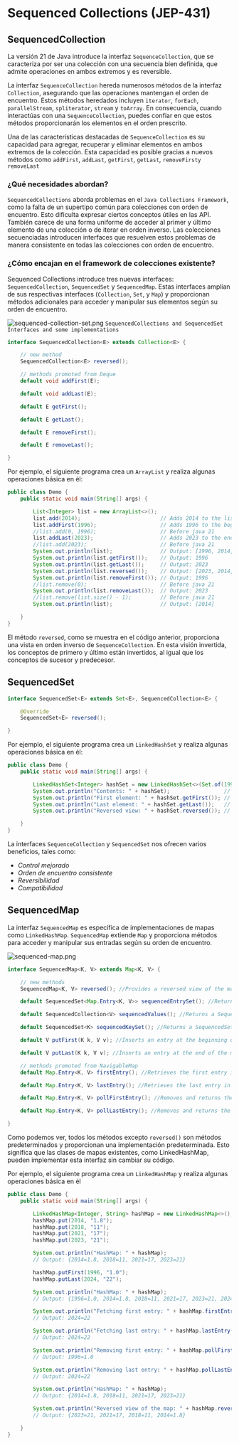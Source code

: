 # Sequenced Collections (JEP-431)

## SequencedCollection

La versión 21 de Java introduce la interfaz `SequenceCollection`, que se caracteriza por ser una colección con una
secuencia bien definida, que admite operaciones en ambos extremos y es reversible.

La interfaz `SequenceCollection` hereda numerosos métodos de la interfaz `Collection`, asegurando que las operaciones
mantengan el orden de encuentro. Estos métodos heredados
incluyen `iterator`, `forEach`, `parallelStream`, `spliterator`, `stream`
y `toArray`. En consecuencia, cuando interactúas con una `SequenceCollection`, puedes confiar en que estos métodos
proporcionarán los elementos en el orden prescrito.

Una de las características destacadas de `SequenceCollection` es su capacidad para agregar, recuperar y eliminar
elementos
en ambos extremos de la colección. Esta capacidad es posible gracias a nuevos métodos
como `addFirst`, `addLast`, `getFirst`, `getLast`, `removeFirsty` `removeLast`

### ¿Qué necesidades abordan?

`SequencedCollections` aborda problemas en el `Java Collections Framework`, como la falta de un supertipo común para
colecciones con orden de encuentro. Esto dificulta expresar ciertos conceptos útiles en las API. También carece de una
forma uniforme de acceder al primer y último elemento de una colección o de iterar en orden inverso. Las colecciones
secuenciadas introducen interfaces que resuelven estos problemas de manera consistente en todas las colecciones con
orden de encuentro.

### ¿Cómo encajan en el framework de colecciones existente?

Sequenced Collections introduce tres nuevas interfaces: `SequencedCollection`, `SequencedSet` y `SequencedMap`. Estas
interfaces amplían de sus respectivas interfaces (`Collection`, `Set`, y `Map`) y proporcionan métodos adicionales para acceder y
manipular sus elementos según su orden de encuentro.

![sequenced-collection-set.png](assets/sequenced-collection-set.png)
`SequencedCollections and SequencedSet Interfaces and some implementations `

```java
interface SequencedCollection<E> extends Collection<E> {

    // new method
    SequencedCollection<E> reversed();

    // methods promoted from Deque
    default void addFirst(E);

    default void addLast(E);

    default E getFirst();

    default E getLast();

    default E removeFirst();

    default E removeLast();

}
```

Por ejemplo, el siguiente programa crea un `ArrayList` y realiza algunas operaciones básica en él:

```java
public class Demo {
    public static void main(String[] args) {

        List<Integer> list = new ArrayList<>();
        list.add(2014);                         // Adds 2014 to the list.
        list.addFirst(1996);                    // Adds 1996 to the beginning of the list.
        //list.add(0, 1996);                    // Before java 21
        list.addLast(2023);                     // Adds 2023 to the end of the list.
        //list.add(2023);                       // Before java 21
        System.out.println(list);               // Output: [1996, 2014, 2023]
        System.out.println(list.getFirst());    // Output: 1996
        System.out.println(list.getLast());     // Output: 2023
        System.out.println(list.reversed());    // Output: [2023, 2014, 1996]
        System.out.println(list.removeFirst()); // Output: 1996
        //list.remove(0);                       // Before java 21
        System.out.println(list.removeLast());  // Output: 2023
        //list.remove(list.size() - 1);         // Before java 21
        System.out.println(list);               // Output: [2014]

    }
}
```

El método `reversed`, como se muestra en el código anterior, proporciona una vista en orden inverso de
`SequenceCollection`. En esta visión invertida, los conceptos de primero y último están invertidos, al igual que los
conceptos de sucesor y predecesor.

## SequencedSet

```java
interface SequencedSet<E> extends Set<E>, SequencedCollection<E> {

    @Override
    SequencedSet<E> reversed();

}
```

Por ejemplo, el siguiente programa crea un `LinkedHashSet` y realiza algunas operaciones básica en él:

```java
public class Demo {
    public static void main(String[] args) {

        LinkedHashSet<Integer> hashSet = new LinkedHashSet<>(Set.of(1996, 2014, 2018, 2021, 2023));
        System.out.println("Contents: " + hashSet);                 // Output: [2018, 1996, 2014, 2023, 2021]
        System.out.println("First element: " + hashSet.getFirst()); // Output: 2018
        System.out.println("Last element: " + hashSet.getLast());   // Output: 2021
        System.out.println("Reversed view: " + hashSet.reversed()); // Output: [2021, 2023, 2014, 1996, 2018]

    }
}
```

La interfaces `SequenceCollection` y `SequencedSet` nos ofrecen varios beneficios, tales como:

- _Control mejorado_
- _Orden de encuentro consistente_
- _Reversibilidad_
- _Compatibilidad_

## SequencedMap

La interfaz `SequencedMap` es específica de implementaciones de mapas como `LinkedHashMap`. `SequencedMap`
extiende `Map` y proporciona métodos para acceder y manipular sus entradas según su orden de encuentro.

![sequenced-map.png](assets/sequenced-map.png)

```java
interface SequencedMap<K, V> extends Map<K, V> {

    // new methods
    SequencedMap<K, V> reversed(); //Provides a reversed view of the map.

    default SequencedSet<Map.Entry<K, V>> sequencedEntrySet(); //Returns a SequencedSet of map entries, maintaining the encounter order.

    default SequencedCollection<V> sequencedValues(); //Returns a SequencedCollection of map values, preserving the encounter order.

    default SequencedSet<K> sequencedKeySet(); //Returns a SequencedSet of map keys, reflecting the encounter order.

    default V putFirst(K k, V v); //Inserts an entry at the beginning of the map.

    default V putLast(K k, V v); //Inserts an entry at the end of the map.

    // methods promoted from NavigableMap
    default Map.Entry<K, V> firstEntry(); //Retrieves the first entry in the map.

    default Map.Entry<K, V> lastEntry(); //Retrieves the last entry in the map.

    default Map.Entry<K, V> pollFirstEntry(); //Removes and returns the first entry in the map.

    default Map.Entry<K, V> pollLastEntry(); //Removes and returns the last entry in the map.

}

```

Como podemos ver, todos los métodos excepto `reversed()` son métodos predeterminados y proporcionan una implementación
predeterminada. Esto significa que las clases de mapas existentes, como LinkedHashMap, pueden implementar esta interfaz
sin cambiar su código.

Por ejemplo, el siguiente programa crea un `LinkedHashMap` y realiza algunas operaciones básica en él

```java
public class Demo {
    public static void main(String[] args) {

        LinkedHashMap<Integer, String> hashMap = new LinkedHashMap<>();
        hashMap.put(2014, "1.8");
        hashMap.put(2018, "11");
        hashMap.put(2021, "17");
        hashMap.put(2023, "21");

        System.out.println("HashMap: " + hashMap);
        // Output: {2014=1.8, 2018=11, 2021=17, 2023=21}

        hashMap.putFirst(1996, "1.0");
        hashMap.putLast(2024, "22");

        System.out.println("HashMap: " + hashMap);
        // Output: {1996=1.0, 2014=1.8, 2018=11, 2021=17, 2023=21, 2024=22}

        System.out.println("Fetching first entry: " + hashMap.firstEntry());
        // Output: 2024=22

        System.out.println("Fetching last entry: " + hashMap.lastEntry());
        // Output: 2024=22

        System.out.println("Removing first entry: " + hashMap.pollFirstEntry());
        // Output: 1996=1.0

        System.out.println("Removing last entry: " + hashMap.pollLastEntry());
        // Output: 2024=22

        System.out.println("HashMap: " + hashMap);
        // Output: {2014=1.8, 2018=11, 2021=17, 2023=21}

        System.out.println("Reversed view of the map: " + hashMap.reversed());
        // Output: {2023=21, 2021=17, 2018=11, 2014=1.8}

    }
}
```